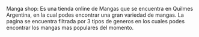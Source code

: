 Manga shop: Es una tienda online de Mangas que se encuentra en Quilmes Argentina, en la cual podes encontrar una gran variedad de mangas. La pagina se encuentra filtrada por 3 tipos de generos en los cuales podes encontrar los mangas mas populares del momento. 

